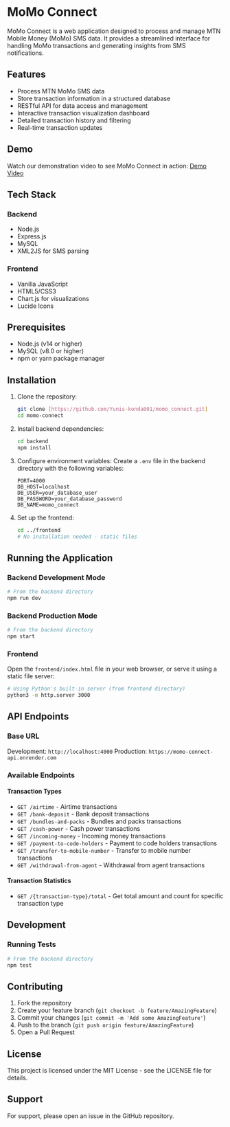 # MoMo Connect

MoMo Connect is a web application designed to process and manage MTN Mobile Money (MoMo) SMS data. It provides a streamlined interface for handling MoMo transactions and generating insights from SMS notifications.

## Features

- Process MTN MoMo SMS data
- Store transaction information in a structured database
- RESTful API for data access and management
- Interactive transaction visualization dashboard
- Detailed transaction history and filtering
- Real-time transaction updates

## Demo

Watch our demonstration video to see MoMo Connect in action:
[Demo Video](https://drive.google.com/file/d/1zvACUWeQeSJE_rck4YVSy5erVKhPtrsm/view?usp=sharing)

## Tech Stack

### Backend
- Node.js
- Express.js
- MySQL
- XML2JS for SMS parsing

### Frontend
- Vanilla JavaScript
- HTML5/CSS3
- Chart.js for visualizations
- Lucide Icons

## Prerequisites

- Node.js (v14 or higher)
- MySQL (v8.0 or higher)
- npm or yarn package manager

## Installation

1. Clone the repository:
   ```bash
   git clone [https://github.com/Yunis-konda001/momo_connect.git]
   cd momo-connect
   ```

2. Install backend dependencies:
   ```bash
   cd backend
   npm install
   ```

3. Configure environment variables:
   Create a `.env` file in the backend directory with the following variables:
   ```
   PORT=4000
   DB_HOST=localhost
   DB_USER=your_database_user
   DB_PASSWORD=your_database_password
   DB_NAME=momo_connect
   ```

4. Set up the frontend:
   ```bash
   cd ../frontend
   # No installation needed - static files
   ```

## Running the Application

### Backend Development Mode
```bash
# From the backend directory
npm run dev
```

### Backend Production Mode
```bash
# From the backend directory
npm start
```

### Frontend
Open the `frontend/index.html` file in your web browser, or serve it using a static file server:
```bash
# Using Python's built-in server (from frontend directory)
python3 -m http.server 3000
```

## API Endpoints

### Base URL
Development: `http://localhost:4000`
Production: `https://momo-connect-api.onrender.com`

### Available Endpoints

#### Transaction Types
- `GET /airtime` - Airtime transactions
- `GET /bank-deposit` - Bank deposit transactions
- `GET /bundles-and-packs` - Bundles and packs transactions
- `GET /cash-power` - Cash power transactions
- `GET /incoming-money` - Incoming money transactions
- `GET /payment-to-code-holders` - Payment to code holders transactions
- `GET /transfer-to-mobile-number` - Transfer to mobile number transactions
- `GET /withdrawal-from-agent` - Withdrawal from agent transactions

#### Transaction Statistics
- `GET /{transaction-type}/total` - Get total amount and count for specific transaction type

## Development

### Running Tests
```bash
# From the backend directory
npm test
```

## Contributing

1. Fork the repository
2. Create your feature branch (`git checkout -b feature/AmazingFeature`)
3. Commit your changes (`git commit -m 'Add some AmazingFeature'`)
4. Push to the branch (`git push origin feature/AmazingFeature`)
5. Open a Pull Request

## License

This project is licensed under the MIT License - see the LICENSE file for details.

## Support

For support, please open an issue in the GitHub repository.